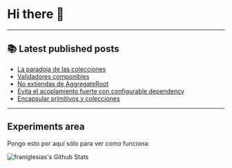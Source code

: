 # Hi there 👋

<!--
**franiglesias/franiglesias** is a ✨ _special_ ✨ repository because its `README.md` (this file) appears on your GitHub profile.

Here are some ideas to get you started:

- 🔭 I’m currently working on ...
- 🌱 I’m currently learning ...
- 👯 I’m looking to collaborate on ...
- 🤔 I’m looking for help with ...
- 💬 Ask me about ...
- 📫 How to reach me: ...
- 😄 Pronouns: ...
- ⚡ Fun fact: ...
-->


---

## 📚 Latest published posts
<!-- TB-FEED:START -->
- [La paradoja de las colecciones](https://franiglesias.github.io/collection-paradox/)
- [Validadores componibles](https://franiglesias.github.io/composable-validators/)
- [No extiendas de AggregateRoot](https://franiglesias.github.io/no_aggregate_root/)
- [Evita el acoplamiento fuerte con configurable dependency](https://franiglesias.github.io/configurable_dependency/)
- [Encapsular primitivos y colecciones](https://franiglesias.github.io/encapsulate/)
<!-- TB-FEED:END -->


---

## Experiments area

Pongo esto por aquí sólo para ver como funciona:

<img alt="franiglesias's Github Stats" src="https://github-readme-stats.vercel.app/api?username=franiglesias&show_icons=true&hide_border=true" />
